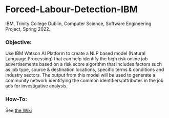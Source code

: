 # Forced-Labour-Detection-IBM

IBM, Trinity College Dublin, Computer Science, Software Engineering Project, Spring 2022.

### Objective:  
Use IBM Watson AI Platform to create a NLP based model (Natural Language Processing) that can help identify the high risk online job advertisements based on a risk score algorithm that includes factors such as job type, source & destination locations, specific terms & conditions and industry sectors. The output from this model will be used to generate a community network identifying the common identifiers/attributes in the job ads for investigative analysis.

### How-To:
See [the Wiki](https://github.com/Zugidor/Forced-Labour-Detection-IBM/wiki)
